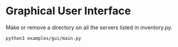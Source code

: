 # Graphical User Interface

Make or remove a directory on all the servers listed in inventory.py.

```angular2html
python3 examples/gui/main.py
```